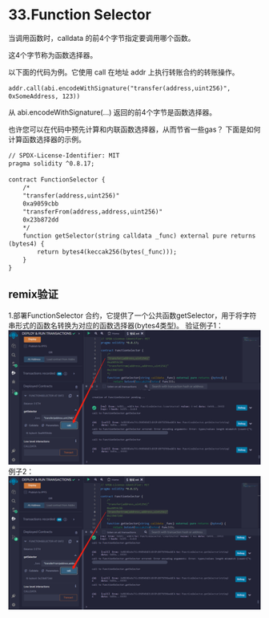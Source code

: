 # 33.Function Selector
当调用函数时，calldata 的前4个字节指定要调用哪个函数。

这4个字节称为函数选择器。

以下面的代码为例。它使用 call 在地址 addr 上执行转账合约的转账操作。
```solidity
addr.call(abi.encodeWithSignature("transfer(address,uint256)", 0xSomeAddress, 123))
```
从 abi.encodeWithSignature(...) 返回的前4个字节是函数选择器。

也许您可以在代码中预先计算和内联函数选择器，从而节省一些gas？
下面是如何计算函数选择器的示例。



```solidity
// SPDX-License-Identifier: MIT
pragma solidity ^0.8.17;

contract FunctionSelector {
    /*
    "transfer(address,uint256)"
    0xa9059cbb
    "transferFrom(address,address,uint256)"
    0x23b872dd
    */
    function getSelector(string calldata _func) external pure returns (bytes4) {
        return bytes4(keccak256(bytes(_func)));
    }
}
```


## remix验证
1.部署FunctionSelector 合约，它提供了一个公共函数getSelector，用于将字符串形式的函数名转换为对应的函数选择器(bytes4类型)。
验证例子1：
![33-1.jpg](img/33-1.jpg)
例子2：
![33-2.jpg](img/33-2.jpg)